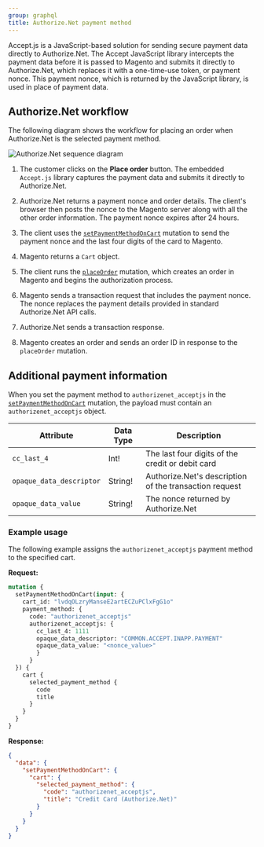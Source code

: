 ```yaml
---
group: graphql
title: Authorize.Net payment method
---
```


Accept.js is a JavaScript-based solution for sending secure payment data directly to Authorize.Net. The Accept JavaScript library intercepts the payment data before it is passed to Magento and submits it directly to Authorize.Net, which replaces it with a one-time-use token, or payment nonce. This payment nonce, which is returned by the JavaScript library, is used in place of payment data.

## Authorize.Net workflow

The following diagram shows the workflow for placing an order when Authorize.Net is the selected payment method.

![Authorize.Net sequence diagram]({{site.baseurl}}/common/images/graphql/authorize-net.svg)

1. The customer clicks on the **Place order** button. The embedded `Accept.js` library captures the payment data and submits it directly to Authorize.Net.

1. Authorize.Net returns a payment nonce and order details. The client's browser then posts the nonce to the Magento server along with all the other order information. The payment nonce expires after 24 hours.

1. The client uses the [`setPaymentMethodOnCart`]({{page.baseurl}}/graphql/mutations/set-payment-method.html) mutation to send the payment nonce and the last four digits of the card to Magento.

1. Magento returns a `Cart` object.

1. The client runs the [`placeOrder`]({{page.baseurl}}/graphql/mutations/place-order.html) mutation, which creates an order in Magento and begins the authorization process.

1. Magento sends a transaction request that includes the payment nonce. The nonce replaces the payment details provided in standard Authorize.Net API calls.

1. Authorize.Net sends a transaction response.

1. Magento creates an order and sends an order ID in response to the `placeOrder` mutation.

## Additional payment information

When you set the payment method to `authorizenet_acceptjs` in the [`setPaymentMethodOnCart`]({{page.baseurl}}/graphql/mutations/set-payment-method.html) mutation, the payload must contain an `authorizenet_acceptjs` object.

Attribute |  Data Type | Description
--- | --- | ---
`cc_last_4` | Int! | The last four digits of the credit or debit card
`opaque_data_descriptor` | String! | Authorize.Net's description of the transaction request
`opaque_data_value` | String! | The nonce returned by Authorize.Net

### Example usage

The following example assigns the `authorizenet_acceptjs` payment method to the specified cart.

**Request:**

```graphql
mutation {
  setPaymentMethodOnCart(input: {
    cart_id: "lvdqOLzryManseE2artECZuPClxFgG1o"
    payment_method: {
      code: "authorizenet_acceptjs"
      authorizenet_acceptjs: {
        cc_last_4: 1111
        opaque_data_descriptor: "COMMON.ACCEPT.INAPP.PAYMENT"
        opaque_data_value: "<nonce_value>"
        }
      }
  }) {
    cart {
      selected_payment_method {
        code
        title
      }
    }
  }
}
```

**Response:**

```json
{
  "data": {
    "setPaymentMethodOnCart": {
      "cart": {
        "selected_payment_method": {
          "code": "authorizenet_acceptjs",
          "title": "Credit Card (Authorize.Net)"
        }
      }
    }
  }
}
```
